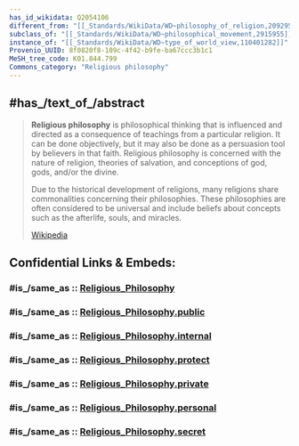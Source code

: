 ```yaml
---
has_id_wikidata: Q2054106
different_from: "[[_Standards/WikiData/WD~philosophy_of_religion,209295]]"
subclass_of: "[[_Standards/WikiData/WD~philosophical_movement,2915955]]"
instance_of: "[[_Standards/WikiData/WD~type_of_world_view,110401282]]"
Provenio_UUID: 8f0820f8-109c-4f42-b9fe-ba67ccc3b1c1
MeSH_tree_code: K01.844.799
Commons_category: "Religious philosophy"
---
```


## #has_/text_of_/abstract 

> **Religious philosophy** is philosophical thinking that is influenced and directed as a consequence of teachings from a particular religion. It can be done objectively, but it may also be done as a persuasion tool by believers in that faith. Religious philosophy is concerned with the nature of religion, theories of salvation, and conceptions of god, gods, and/or the divine.
>
> Due to the historical development of religions, many religions share commonalities concerning their philosophies. These philosophies are often considered to be universal and include beliefs about concepts such as the afterlife, souls, and miracles.
>
> [Wikipedia](https://en.wikipedia.org/wiki/Religious%20philosophy)


## Confidential Links & Embeds: 

### #is_/same_as :: [Religious_Philosophy](/_Standards/bio/People/Philosopher/Religious_Philosophy.md) 

### #is_/same_as :: [Religious_Philosophy.public](/_public/bio/People/Philosopher/Religious_Philosophy.public.md) 

### #is_/same_as :: [Religious_Philosophy.internal](/_internal/bio/People/Philosopher/Religious_Philosophy.internal.md) 

### #is_/same_as :: [Religious_Philosophy.protect](/_protect/bio/People/Philosopher/Religious_Philosophy.protect.md) 

### #is_/same_as :: [Religious_Philosophy.private](/_private/bio/People/Philosopher/Religious_Philosophy.private.md) 

### #is_/same_as :: [Religious_Philosophy.personal](/_personal/bio/People/Philosopher/Religious_Philosophy.personal.md) 

### #is_/same_as :: [Religious_Philosophy.secret](/_secret/bio/People/Philosopher/Religious_Philosophy.secret.md)

